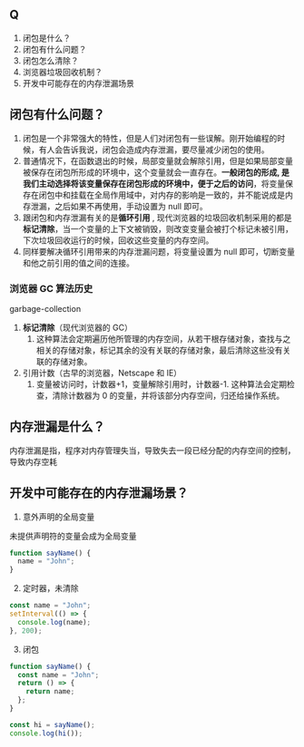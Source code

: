 ## Q

1. 闭包是什么？
2. 闭包有什么问题？
3. 闭包怎么清除？
4. 浏览器垃圾回收机制？
5. 开发中可能存在的内存泄漏场景

## 闭包有什么问题？

1. 闭包是一个非常强大的特性，但是人们对闭包有一些误解。刚开始编程的时候，有人会告诉我说，闭包会造成内存泄漏，要尽量减少闭包的使用。
2. 普通情况下，在函数退出的时候，局部变量就会解除引用，但是如果局部变量被保存在闭包所形成的环境中，这个变量就会一直存在。**一般闭包的形成, 是我们主动选择将该变量保存在闭包形成的环境中，便于之后的访问**，将变量保存在闭包中和挂载在全局作用域中，对内存的影响是一致的，并不能说成是内存泄漏，之后如果不再使用，手动设置为 null 即可。
3. 跟闭包和内存泄漏有关的是**循环引用** , 现代浏览器的垃圾回收机制采用的都是**标记清除**，当一个变量的上下文被销毁，则改变变量会被打个标记未被引用，下次垃圾回收运行的时候，回收这些变量的内存空间。
4. 同样要解决循环引用带来的内存泄漏问题，将变量设置为 null 即可，切断变量和他之前引用的值之间的连接。

### 浏览器 GC 算法历史

garbage-collection

1. **标记清除**（现代浏览器的 GC）
   1. 这种算法会定期遍历他所管理的内存空间，从若干根存储对象，查找与之相关的存储对象，标记其余的没有关联的存储对象，最后清除这些没有关联的存储对象。
2. 引用计数（古早的浏览器，Netscape 和 IE）
   1. 变量被访问时，计数器+1，变量解除引用时，计数器-1. 这种算法会定期检查，清除计数器为 0 的变量，并将该部分内存空间，归还给操作系统。

## 内存泄漏是什么？

内存泄漏是指，程序对内存管理失当，导致失去一段已经分配的内存空间的控制，导致内存空耗

## 开发中可能存在的内存泄漏场景？

1. 意外声明的全局变量

未提供声明符的变量会成为全局变量

```js
function sayName() {
  name = "John";
}
```

2. 定时器，未清除

```js
const name = "John";
setInterval(() => {
  console.log(name);
}, 200);
```

3. 闭包

```js
function sayName() {
  const name = "John";
  return () => {
    return name;
  };
}

const hi = sayName();
console.log(hi());
```
